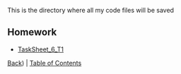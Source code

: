 
This is the directory where all my code files will be saved

## Homework

* [TaskSheet_6_T1](tasksheet6_1.py)




[Back](../homework/Readme.md)) |
[Table of Contents](../../TableOfContents.md) 
